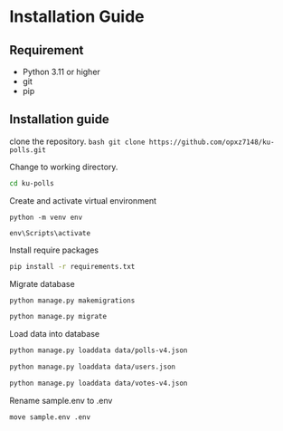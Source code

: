 # Installation Guide
## Requirement
* Python 3.11 or higher
* git
* pip

## Installation guide
clone the repository.
    ```bash
    git clone https://github.com/opxz7148/ku-polls.git
    ```

Change to working directory.
```bash
cd ku-polls
```

Create and activate virtual environment
```
python -m venv env
```
```
env\Scripts\activate
```

Install require packages
```bash
pip install -r requirements.txt
```

Migrate database
```bash
python manage.py makemigrations
```
```bash
python manage.py migrate
```

Load data into database
```bash
python manage.py loaddata data/polls-v4.json
```
```bash
python manage.py loaddata data/users.json
```
```bash
python manage.py loaddata data/votes-v4.json
```

Rename sample.env to .env
```bash
move sample.env .env
```

